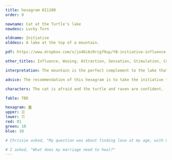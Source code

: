 ```yaml
---
title: hexagram 011100
order: 9

newname: Cat at the Turtle's lake
newdesc: Lucky Turn 

oldname: Initiative
olddesc: A lake at the top of a mountain.

pdf: https://www.dropbox.com/s/jo46i6z9rigf9up/YB-initiative-influence.pdf?dl=0

other_titles: Influence, Wooing, Attraction, Sensation, Stimulation, Conjoining, Feelings, Sensitivity, Sensing, Affection, Influencing to Action, Tension, Seeking Union, Persuasion, Courting Response, Importuning

interpretation: The mountain is the perfect complement to the lake that reflects it's image reversed. The world is now perfectly prepared to support your weaknesses and give you space to express your strengths.  

advice: The recommendation of this hexagram is to take the initiative to welcome people in and to be vulnerable.

characters: The cat is afraid and the turtle and raven are confident.

fable: TBD

hexagram: ䷞
upper: ☱
lower: ☶
red: 01
green: 10
blue: 10

# Chrissie asked, "My question was about finding love at my age, with my heart, in the middle (maybe) beginning of a global pandemic."

# I asked, "What does my marriage need to heal?"
---
```



